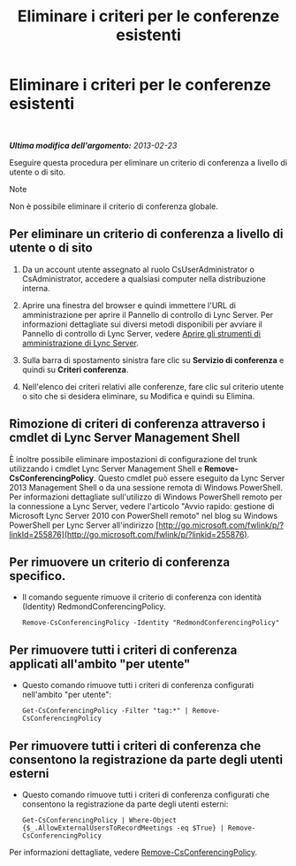 ﻿---
title: Eliminare i criteri per le conferenze esistenti
TOCTitle: Eliminare i criteri per le conferenze esistenti
ms:assetid: 709ed771-790f-4bf1-a4de-b37ca5168688
ms:mtpsurl: https://technet.microsoft.com/it-it/library/JJ688089(v=OCS.15)
ms:contentKeyID: 49887603
ms.date: 08/24/2015
mtps_version: v=OCS.15
ms.translationtype: HT
---

# Eliminare i criteri per le conferenze esistenti

 

_**Ultima modifica dell'argomento:** 2013-02-23_

Eseguire questa procedura per eliminare un criterio di conferenza a livello di utente o di sito.


> [!NOTE]
> Non è possibile eliminare il criterio di conferenza globale.



## Per eliminare un criterio di conferenza a livello di utente o di sito

1.  Da un account utente assegnato al ruolo CsUserAdministrator o CsAdministrator, accedere a qualsiasi computer nella distribuzione interna.

2.  Aprire una finestra del browser e quindi immettere l'URL di amministrazione per aprire il Pannello di controllo di Lync Server. Per informazioni dettagliate sui diversi metodi disponibili per avviare il Pannello di controllo di Lync Server, vedere [Aprire gli strumenti di amministrazione di Lync Server](lync-server-2013-open-lync-server-administrative-tools.md).

3.  Sulla barra di spostamento sinistra fare clic su **Servizio di conferenza** e quindi su **Criteri conferenza**.

4.  Nell'elenco dei criteri relativi alle conferenze, fare clic sul criterio utente o sito che si desidera eliminare, su Modifica e quindi su Elimina.

## Rimozione di criteri di conferenza attraverso i cmdlet di Lync Server Management Shell

È inoltre possibile eliminare impostazioni di configurazione del trunk utilizzando i cmdlet Lync Server Management Shell e **Remove-CsConferencingPolicy**. Questo cmdlet può essere eseguito da Lync Server 2013 Management Shell o da una sessione remota di Windows PowerShell. Per informazioni dettagliate sull'utilizzo di Windows PowerShell remoto per la connessione a Lync Server, vedere l'articolo "Avvio rapido: gestione di Microsoft Lync Server 2010 con PowerShell remoto" nel blog su Windows PowerShell per Lync Server all'indirizzo [http://go.microsoft.com/fwlink/p/?linkId=255876](http://go.microsoft.com/fwlink/p/?linkid=255876).

## Per rimuovere un criterio di conferenza specifico.

  - Il comando seguente rimuove il criterio di conferenza con identità (Identity) RedmondConferencingPolicy.
    
        Remove-CsConferencingPolicy -Identity "RedmondConferencingPolicy"

## Per rimuovere tutti i criteri di conferenza applicati all'ambito "per utente"

  - Questo comando rimuove tutti i criteri di conferenza configurati nell'ambito "per utente":
    
        Get-CsConferencingPolicy -Filter "tag:*" | Remove-CsConferencingPolicy

## Per rimuovere tutti i criteri di conferenza che consentono la registrazione da parte degli utenti esterni

  - Questo comando rimuove tutti i criteri di conferenza configurati che consentono la registrazione da parte degli utenti esterni:
    
        Get-CsConferencingPolicy | Where-Object {$_.AllowExternalUsersToRecordMeetings -eq $True} | Remove-CsConferencingPolicy

Per informazioni dettagliate, vedere [Remove-CsConferencingPolicy](remove-csconferencingpolicy.md).

